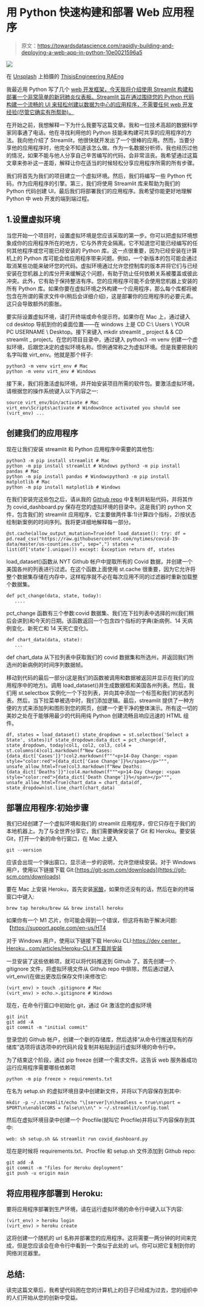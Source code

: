 # 用 Python 快速构建和部署 Web 应用程序

> 原文：<https://towardsdatascience.com/rapidly-building-and-deploying-a-web-app-in-python-10e0021596a5>

![](img/dd63c4d79b9cbc2692270f49e76de980.png)

在 [Unsplash](https://unsplash.com?utm_source=medium&utm_medium=referral) 上拍摄的 [ThisisEngineering RAEng](https://unsplash.com/@thisisengineering?utm_source=medium&utm_medium=referral)

我最近用 Python 写了几个 [web 开发框架，今天我将介绍使用 Streamlit 构建和部署一个非常简单的新冠肺炎仪表板。Streamlit 旨在通过围绕您的 Python 代码构建一个流畅的 UI 来轻松创建以数据为中心的应用程序，不需要任何 web 开发经验(尽管它确实有所帮助)。](https://python.plainenglish.io/a-very-brief-overview-ofweb-development-with-python-8898dd00801c)

在开始之前，我想解释一下为什么我要写这篇文章。我和一位技术高超的数据科学家同事通了电话。他在寻找利用他的 Python 技能来构建可共享的应用程序的方法。我向他介绍了 Streamlit，他很快就开发出了一个很棒的应用。然而，当要分享他的应用程序时，他完全不知道该怎么做。作为一名数据分析师，我也经历过他的情况，如果不能与他人分享自己辛苦编写的代码，会非常沮丧。我希望通过这篇文章来弥补这一差距，解释让你在适当的时候轻松分享应用程序所需的所有步骤。

我们将首先为我们的项目建立一个虚拟环境。然后，我们将编写一些 Python 代码，作为应用程序的引擎。第三，我们将使用 Streamlit 库来帮助为我们的 Python 代码创建 UI，最后我们将部署我们的应用程序。我希望你能更好地理解 Python 中 web 开发的端到端过程。

## 1.设置虚拟环境

当您开始一个项目时，设置虚拟环境是您应该采取的第一步。你可以把虚拟环境想象成你的应用程序所在的地方，它与外界完全隔离。它不知道您可能已经编写的任何其他程序或您可能已经安装的 Python 库。这一点很重要，因为已经安装在计算机上的 Python 库可能会给应用程序带来问题。例如，一个新版本的包可能会通过取消某些功能来破坏您的代码。虚拟环境通过允许您控制库的版本并将它们与已经安装在您机器上的库分开来缓解这个问题，有助于防止任何依赖关系被覆盖或彼此冲突。此外，它有助于保持整洁有序。您的应用程序可能不会使用您机器上安装的所有 Python 库。如果你要在虚拟环境之外构建一个应用程序，那么每个库都将被包含在所谓的需求文件中(稍后会详细介绍)，这是部署你的应用程序的必要元素。这只会导致额外的膨胀。

要实际设置虚拟环境，请打开终端或命令提示符。如果你在 Mac 上，通过键入 cd desktop 导航到你的桌面位置——在 windows 上是 CD C:\ Users \ YOUR PC USERNAME \ Desktop。接下来键入 mkdir streamlit _ project & & CD streamlit _ project。在您的项目目录中，通过键入 python3 -m venv 创建一个虚拟环境，后跟您决定的虚拟环境名称。惯例通常称之为虚拟环境。但是我要把我的名字叫做 virt_env。他就是那个样子:

```
python3 -m venv virt_env # Mac
python -m venv virt_env # Windows
```

接下来，我们将激活虚拟环境，并开始安装项目所需的软件包。要激活虚拟环境，请根据您的操作系统键入以下内容之一:

```
source virt_env/bin/activate # Mac
virt_env\Scripts\activate # WindowsOnce activated you should see
(virt_env) ...
```

## 创建我们的应用程序

现在让我们安装 streamlit 和 Python 应用程序中需要的其他包:

```
python3 -m pip install streamlit # Mac
python -m pip install streamlit # Windows python3 -m pip install pandas # Mac
python -m pip install pandas # Windowspython3 -m pip install matplotlib # Mac
python -m pip install matplotlib # Windows
```

在我们安装完这些包之后，请从我的 [Github repo](https://github.com/cbecks1212/streamlit_covid/blob/main/covid_dashboard.py) 中复制并粘贴代码，并将其作为 covid_dashboard.py 保存在您的虚拟环境的目录中。这是我们的 python 文件，包含我们的 streamlit 应用程序，它主要做两件事:1)计算四个指标，2)按状态绘制新案例的时间序列。我将更详细地解释每一部分。

```
@st.cache(allow_output_mutation=True)def load_dataset(): try: df = pd.read_csv("https://raw.githubusercontent.com/nytimes/covid-19-data/master/us-counties.csv", sep=",") states = list(df['state'].unique()) except: Exception return df, states
```

load_dataset()函数从 NYT Github 帐户中提取所有的 Covid 数据，并创建一个美国各州的列表进行过滤。在这个函数上面使用 st.cache 很重要，因为它允许将整个数据集存储在内存中，这样程序就不必在每次应用不同的过滤器时重新加载整个数据集。

```
def pct_change(data, state, today):
   ....
```

pct_change 函数有三个参数:covid 数据集、我们在下拉列表中选择的州(我们稍后会讲到)和今天的日期。该函数返回一个包含四个指标的字典(新病例、14 天病例变化、新死亡和 14 天死亡变化)。

```
def chart_data(data, state):
   ...
```

def chart_data 从下拉列表中获取我们的 covid 数据集和所选州，并返回我们所选州的新病例的时间序列数据帧。

移动到代码的最后一部分(这是我们的函数被调用和数据被返回并显示在我们的应用程序中的地方)。调用 load_dataset()并生成数据框和美国各州列表。然后，我们用 st.selectbox 实例化一个下拉列表，并向其中添加一个标签和我们的状态列表。然后，当下拉菜单被选中时，我们添加逻辑。最后，streamlit 提供了一种方便的方式来添加列和图形到您的网页，创建一个更干净的整体演示。所有这一切的美妙之处在于能够用最少的代码用纯 Python 创建流畅且响应迅速的 HTML 组件。

```
df, states = load_dataset() state_dropdown = st.selectbox('Select a State', states)if state_dropdown:data_dict = pct_change(df, state_dropdown, today)col1, col2, col3, col4 = st.columns(4)col1.markdown(f"New Cases: {data_dict['Cases']}")col2.markdown(f"""<p>14-Day Change: <span style="color:red">{data_dict['Case Change']}%</span></p>""", unsafe_allow_html=True)col3.markdown(f"New Deaths: {data_dict['Deaths']}")col4.markdown(f"""<p>14-Day Change: <span style="color:red">{data_dict['Death Change']}%</span></p>""", unsafe_allow_html=True)chart_data = chart_data(df, state_dropdown)st.line_chart(chart_data)
```

## 部署应用程序:初始步骤

我们已经创建了一个虚拟环境和我们的 streamlit 应用程序，但它只存在于我们的本地机器上。为了与全世界分享它，我们需要确保安装了 Git 和 Heroku。要安装 Git，打开一个新的命令行窗口，在 Mac 上键入

```
git --version
```

应该会出现一个弹出窗口，显示进一步的说明，允许您继续安装。对于 Windows 用户，使用以下链接下载 Git:[https://git-scm.com/downloads](https://git-scm.com/downloads)

要在 Mac 上安装 Heroku，首先安装[家酿](https://brew.sh/)，如果你还没有的话，然后在新的终端窗口中键入:

```
brew tap heroku/brew && brew install heroku
```

如果你有一个 M1 芯片，你可能会得到一个错误，但这将有助于解决问题:【https://support.apple.com/en-us/HT4

对于 Windows 用户，使用以下链接下载 Heroku CLI:[https://dev center . Heroku . com/articles/Heroku-CLI #下载并安装](https://devcenter.heroku.com/articles/heroku-cli#download-and-install)

一旦安装了这些依赖项，就可以将代码推送到 Github 了。首先创建一个. gitignore 文件，将虚拟环境文件从 Github repo 中排除，然后通过键入 virt_env/(在做出更改后保存文件)来修改它:

```
(virt_env) > touch .gitignore # Mac
(virt_env) > echo.>.gitignore # Windows
```

现在，在命令行窗口中初始化 git，通过 Git 激活您的虚拟环境

```
git init
git add -A
git commit -m "initial commit"
```

登录您的 Github 帐户，创建一个新的存储库，然后选择“从命令行推送现有的存储库”选项将该选项中的代码片段复制并粘贴到运行虚拟环境的命令行中。

为了结束这个阶段，通过 pip freeze 创建一个需求文件。这告诉 web 服务器成功运行应用程序需要哪些依赖项

```
python -m pip freeze > requirements.txt
```

在名为 setup.sh 的虚拟环境目录中创建新文件，并将以下内容保存到其中:

```
mkdir -p ~/.streamlit/echo "\[server]\n\headless = true\n\port = $PORT\n\enableCORS = false\n\\n\" > ~/.streamlit/config.toml
```

然后在虚拟环境目录中创建一个 Procfile(就叫它 Procfile)并将以下内容保存到其中:

```
web: sh setup.sh && streamlit run covid_dashboard.py
```

现在是时候将 requirements.txt、Procfile 和 setup.sh 文件添加到 Github repo:

```
git add -A
git commit -m "files for Heroku deployment"
git push -u origin main
```

## 将应用程序部署到 Heroku:

要将应用程序部署到生产环境，请在运行虚拟环境的命令行中键入以下内容:

```
(virt_env) > heroku login
(virt_env) > heroku create
```

这将创建一个随机的 url 名称并部署您的应用程序。这将需要一两分钟的时间来完成，但是您应该会在命令行中看到一个类似于此处的 url。你可以把它复制到你的网络浏览器里。

## 总结:

读完这篇文章后，我希望代码困在您的计算机上的日子已经成为过去，您的组织中的人们开始从您的创新中受益。